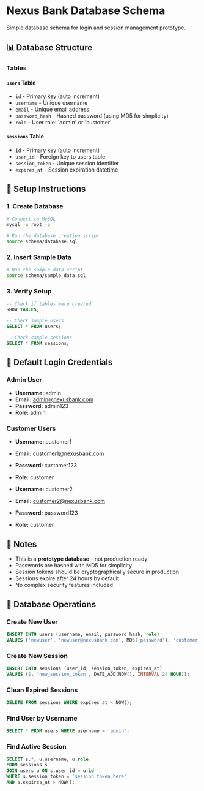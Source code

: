 # Nexus Bank Database Schema

Simple database schema for login and session management prototype.

## 📊 Database Structure

### Tables

#### `users` Table
- `id` - Primary key (auto increment)
- `username` - Unique username
- `email` - Unique email address
- `password_hash` - Hashed password (using MD5 for simplicity)
- `role` - User role: 'admin' or 'customer'

#### `sessions` Table
- `id` - Primary key (auto increment)
- `user_id` - Foreign key to users table
- `session_token` - Unique session identifier
- `expires_at` - Session expiration datetime

## 🚀 Setup Instructions

### 1. Create Database
```bash
# Connect to MySQL
mysql -u root -p

# Run the database creation script
source schema/database.sql
```

### 2. Insert Sample Data
```bash
# Run the sample data script
source schema/sample_data.sql
```

### 3. Verify Setup
```sql
-- Check if tables were created
SHOW TABLES;

-- Check sample users
SELECT * FROM users;

-- Check sample sessions
SELECT * FROM sessions;
```

## 🔑 Default Login Credentials

### Admin User
- **Username:** admin
- **Email:** admin@nexusbank.com
- **Password:** admin123
- **Role:** admin

### Customer Users
- **Username:** customer1
- **Email:** customer1@nexusbank.com
- **Password:** customer123
- **Role:** customer

- **Username:** customer2
- **Email:** customer2@nexusbank.com
- **Password:** password123
- **Role:** customer

## 📝 Notes

- This is a **prototype database** - not production ready
- Passwords are hashed with MD5 for simplicity
- Session tokens should be cryptographically secure in production
- Sessions expire after 24 hours by default
- No complex security features included

## 🔧 Database Operations

### Create New User
```sql
INSERT INTO users (username, email, password_hash, role) 
VALUES ('newuser', 'newuser@nexusbank.com', MD5('password'), 'customer');
```

### Create New Session
```sql
INSERT INTO sessions (user_id, session_token, expires_at) 
VALUES (1, 'new_session_token', DATE_ADD(NOW(), INTERVAL 24 HOUR));
```

### Clean Expired Sessions
```sql
DELETE FROM sessions WHERE expires_at < NOW();
```

### Find User by Username
```sql
SELECT * FROM users WHERE username = 'admin';
```

### Find Active Session
```sql
SELECT s.*, u.username, u.role 
FROM sessions s 
JOIN users u ON s.user_id = u.id 
WHERE s.session_token = 'session_token_here' 
AND s.expires_at > NOW();
```

